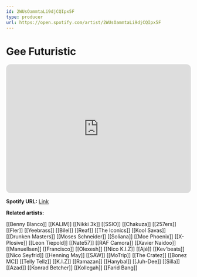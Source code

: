 ```yaml
---
id: 2WUsOammtaLi9djCQIpx5F
type: producer
url: https://open.spotify.com/artist/2WUsOammtaLi9djCQIpx5F
---
```

# Gee Futuristic

<iframe style="border-radius:12px" src="https://open.spotify.com/embed/artist/2WUsOammtaLi9djCQIpx5F" width="100%" height="352" frameBorder="0" allowfullscreen="" allow="autoplay; clipboard-write; encrypted-media; fullscreen; picture-in-picture" loading="lazy"></iframe>

**Spotify URL:** [Link](https://open.spotify.com/artist/2WUsOammtaLi9djCQIpx5F)

**Related artists:**

[[Benny Blanco]]
[[KALIM]]
[[Nikki 3k]]
[[SSIO]]
[[Chakuza]]
[[257ers]]
[[Fler]]
[[Yeebrass]]
[[Bilel]]
[[Reaf]]
[[The Iconics]]
[[Kool Savas]]
[[Drunken Masters]]
[[Moses Schneider]]
[[Soliana]]
[[Moe Phoenix]]
[[X-Plosive]]
[[Leon Tiepold]]
[[Nate57]]
[[RAF Camora]]
[[Xavier Naidoo]]
[[Manuellsen]]
[[Francisco]]
[[Olexesh]]
[[Nico K.I.Z]]
[[Ajé]]
[[Kev'beats]]
[[Nico Seyfrid]]
[[Henning May]]
[[SAW]]
[[MoTrip]]
[[The Cratez]]
[[Bonez MC]]
[[Telly Tellz]]
[[K.I.Z]]
[[Ramazan]]
[[Hanybal]]
[[Juh-Dee]]
[[Silla]]
[[Azad]]
[[Konrad Betcher]]
[[Kollegah]]
[[Farid Bang]]
